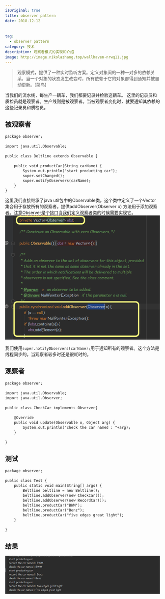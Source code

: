 ```yaml
---
isOriginal: true
title: observer pattern
date: 2018-12-12


tag:
  - observer pattern
category: 技术
description: 观察者模式的实现和介绍
image: http://image.nikolazhang.top/wallhaven-nrwq11.jpg
---
```


> 观察模式，提供了一种实时监听方案。定义对象间的一种一对多的依赖关系，当一个对象的状态发生改变时，所有依赖于它的对象都得到通知并被自动更新。[菜鸟]

<!--more-->
当我们的流水线，每生产一辆车，我们都要记录并检验这辆车。
这里的记录员和质检员就是观察者。生产线则是被观察者。当被观察者变化时，就要通知其依赖的这些记录员和质检员。

## 被观察者
```
package observer;

import java.util.Observable;

public class Beltline extends Observable {

	public void productCar(String carName) {
		System.out.println("start producting car");
		super.setChanged();
		super.notifyObservers(carName);
	}
}
```
这里我们直接继承了java util包中的Observable类。这个类中定义了一个Vector集合用于存放所有的观察者。提供addObserver(Observer o) 方法用于添加观察者。注意Observer是个接口当我们定义观察者类的时候需要实现它。
![Observable](/images/article/181212/observable.png)

我们使用`super.notifyObservers(carName);`用于通知所有的观察者。这个方法是线程同步的。当观察者较多时还是很耗时的。
## 观察者
```
package observer;

import java.util.Observable;
import java.util.Observer;

public class CheckCar implements Observer{

	@Override
	public void update(Observable o, Object arg) {
		System.out.println("check the car named : "+arg);
	}

}
```

## 测试
```
package observer;

public class Test {
	public static void main(String[] args) {
		Beltline beltline = new Beltline();
		beltline.addObserver(new CheckCar());
		beltline.addObserver(new RecordCar());
		beltline.productCar("BWM");
		beltline.productCar("Benz");
		beltline.productCar("five edges great light");
	}

}
```

## 结果
![结果](/images/article/181212/res1.png)
